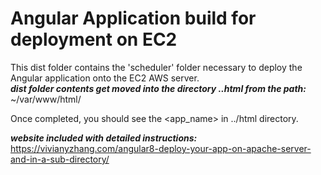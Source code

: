 <h1>Angular Application build for deployment on EC2</h1>

This dist folder contains the 'scheduler' folder necessary to deploy the Angular application onto the EC2 AWS server.<br>
***dist folder contents get moved into the directory ..html from the path:*** ~/var/www/html/<br>

Once completed, you should see the <app_name> in ../html directory.

***website included with detailed instructions:***<br>
https://vivianyzhang.com/angular8-deploy-your-app-on-apache-server-and-in-a-sub-directory/
